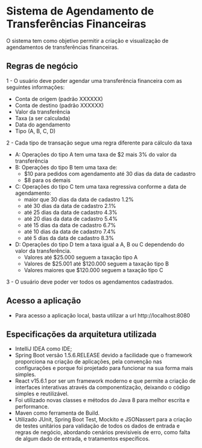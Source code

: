 # Sistema de Agendamento de Transferências Financeiras

O sistema tem como objetivo permitir a criação e visualização de agendamentos de transferências financeiras.

## Regras de negócio

1 - O usuário deve poder agendar uma transferência financeira com as seguintes
informações:

 - Conta de origem (padrão XXXXXX)
 - Conta de destino (padrão XXXXXX)
 - Valor da transferência
 - Taxa (a ser calculada)
 - Data do agendamento
 - Tipo (A, B, C, D)
 
2 - Cada tipo de transação segue uma regra diferente para cálculo da taxa

 - A: Operações do tipo A tem uma taxa de $2 mais 3% do valor da transferência
 - B: Operações do tipo B tem uma taxa de:
    - $10 para pedidos com agendamento até 30 dias da data de cadastro
    - $8 para os demais
 - C: Operações do tipo C tem uma taxa regressiva conforme a data de agendamento:
    - maior que 30 dias da data de cadastro 1.2%
    - até 30 dias da data de cadastro 2.1%
    - até 25 dias da data de cadastro 4.3%
    - até 20 dias da data de cadastro 5.4%
    - até 15 dias da data de cadastro 6.7%
    - até 10 dias da data de cadastro 7.4%
    - até 5 dias da data de cadastro 8.3%
 - D: Operações do tipo D tem a taxa igual a A, B ou C dependendo do valor da transferência.
    - Valores até $25.000 seguem a taxação tipo A
    - Valores de $25.001 até $120.000 seguem a taxação tipo B
    - Valores maiores que $120.000 seguem a taxação tipo C
    
3 - O usuário deve poder ver todos os agendamentos cadastrados.

## Acesso a aplicação

- Para acesso a aplicação local, basta utilizar a url http://localhost:8080

## Especificações da arquitetura utilizada

- IntelliJ IDEA como IDE;
- Spring Boot versão 1.5.6.RELEASE devido a facilidade que o framework proporciona na criação de aplicações, pela convenção nas configurações e porque foi projetado para funcionar na sua forma mais simples.
- React v15.6.1 por ser um framework moderno e que permite a criação de interfaces interativas através da componentização, deixando o código simples e reutilizável.
- Foi utilizado novas classes e métodos do Java 8 para melhor escrita e performance.
- Maven como ferramenta de Build.
- Utilizado JUnit, Spring Boot Test, Mockito e JSONassert para a criação de testes unitários para validação de todos os dados de entrada e regras de negócio, abordando cenários previsiveis de erro, como falta de algum dado de entrada, e tratamentos específicos.